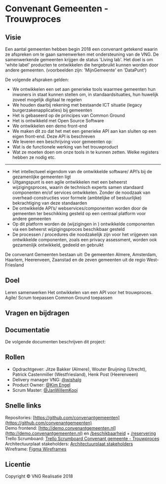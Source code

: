 # Convenant Gemeenten - Trouwproces


## Visie 
Een aantal gemeenten hebben begin 2018 een convenant getekend waarin ze afspreken om te gaan samenwerken met ondersteuning van de VNG. De samenwerkende gemeenten krijgen de status 'Living lab'. Het doel is om 'white label' producten te ontwikkelen die hergebruikt kunnen worden door andere gemeenten. (voorbeelden zijn: 'MijnGemeente' en 'DataPunt')

De volgende afspraken gelden:

* We ontwikkelen een set aan generieke tools waarmee gemeenten hun inwoners in staat kunnen stellen om, in standaardsituaties, hun huwelijk zoveel mogelijk digitaal te regelen
* We houden daarbij rekening met bestaande ICT situatie (legacy burgerzakenapplicaties) bij gemeenten
* Het is gebaseerd op de principes van Common Ground
* Het is ontwikkeld met Open Source Software
* We ontwikkelen een demo front-end 
* We maken dit zo dat het met een generieke API aan kan sluiten op een eigen front-end. Deze API is beschreven
* We leveren een beschrijving voor gemeenten op:
* Wat is de functionele werking van het trouwproduct
* Wat ze moeten doen om onze tools in te kunnen zetten. Welke registers hebben ze nodig etc.

---
* Het intellectueel eigendom van de ontwikkelde software/ API’s bij de gezamenlijke gemeenten ligt
* Uitgangspunt is een agile ontwikkelen met een beheerst wijzigingsproces, waarin de technisch experts samen standaard componenten en/of  services ontwikkelen. Zonder de noodzaak van overhead-constructies voor formele (ambtelijke of bestuurlijke) bekrachtiging van deze standaarden
* De ontwikkelde API’s/ webservices/componenten worden door de gemeenten ter beschikking gesteld op een centraal platform voor andere gemeenten
* Op dit platform worden de (wijzigingen in ) ontwikkelde componenten via een beheerst wijzigingsproces beschikbaar gesteld
* De processen / procedures die noodzakelijk zijn voor het vrijgeven van ontwikkelde componenten, zoals een privacy assessment, worden ook gezamenlijk ontwikkeld, gedeeld en gebruikt

De convenant Gemeenten bestaan uit: De gemeenten Almere, Amsterdam, Haarlem, Heerenveen, Zaanstad en de zeven gemeenten uit de regio West-Friesland

## Doel
Leren samenwerken
Het ontwikkelen van een API voor het trouwproces. 
Agile/ Scrum toepassen
Common Ground toepassen

## Vragen en bijdragen


## Documentatie
De volgende documenten beschrijven dit project:

## Rollen

- Opdrachtgever: Jitze Bakker (Almere), Wouter Bruijning (Utrecht), Patrick Castenmiller (Westfriesland), Henk Post (Heerenveen)
- Delivery manager VNG: [@wishalg](https://github.com/wishalg)
- Product Owner: [@Kim Engel](https://github.com/kimengel)
- Scrum Master:  [@JanWillemKooi](https://github.com/JanWillemKooi)

## Snelle links
Repositories: [https://github.com/convenantgemeenten](https://github.com/convenantgemeenten)  
Demo frontend: [http://demo.convenantgemeenten.nl](http://demo.convenantgemeenten.nl) en [/beschikbaarheid](http://demo.convenantgemeenten.nl/beschikbaarheid) + [/reservering](http://demo.convenantgemeenten.nl/reservering)  
Trello Scrumboard: [Trello Scrumboard Convenant gemeente - Trouwproces](https://trello.com/b/IS5kRF4A/convenant-gemeenten)  
Architectuurplaat stakeholders: [Architectuurplaat stakeholders](https://github.com/VNG-Realisatie/convenant-gemeenten/blob/master/Documents/Architectuur/Trouwplanner%20-%20architectuur%20-%20stakeholders.pdf)  
Wireframe: [Figma Wireframes](https://www.figma.com/file/PZtGGVGqQQWM7hbco5UE64S6/Trouwapp?node-id=6%3A85)


## Licentie
Copyright © VNG Realisatie 2018
